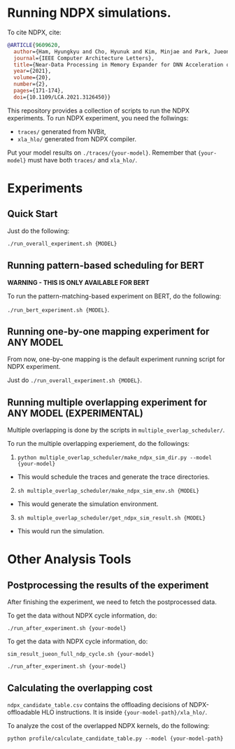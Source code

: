 # Running NDPX simulations.
To cite NDPX, cite:

``` bibtex
@ARTICLE{9609620,  
  author={Ham, Hyungkyu and Cho, Hyunuk and Kim, Minjae and Park, Jueon and Hong, Jeongmin and Sung, Hyojin and Park, Eunhyeok and Lim, Euicheol and Kim, Gwangsun},  
  journal={IEEE Computer Architecture Letters},   
  title={Near-Data Processing in Memory Expander for DNN Acceleration on GPUs},   
  year={2021},  
  volume={20},  
  number={2},  
  pages={171-174},  
  doi={10.1109/LCA.2021.3126450}}
```

This repository provides a collection of scripts to run the NDPX experiments. To run NDPX experiment, you need the follwings:

 * `traces/` generated from NVBit,
 * `xla_hlo/` generated from NDPX compiler.

Put your model results on `./traces/{your-model}`. Remember that `{your-model}` must have both `traces/` and `xla_hlo/`.

# Experiments

## Quick Start
Just do the following:

``` bash
./run_overall_experiment.sh {MODEL}
```

## Running pattern-based scheduling for BERT
**WARNING - THIS IS ONLY AVAILABLE FOR BERT**

To run the pattern-matching-based experiment on BERT, do the following:

`./run_bert_experiment.sh {MODEL}`.

## Running one-by-one mapping experiment for ANY MODEL
From now, one-by-one mapping is the default experiment running script for NDPX experiment.

Just do `./run_overall_experiment.sh {MODEL}`.

## Running multiple overlapping experiment for ANY MODEL (EXPERIMENTAL)
Multiple overlapping is done by the scripts in `multiple_overlap_scheduler/`.

To run the multiple overlapping experiement, do the followings:

1. `python multiple_overlap_scheduler/make_ndpx_sim_dir.py --model {your-model}`

 * This would schedule the traces and generate the trace directories.

2. `sh multiple_overlap_scheduler/make_ndpx_sim_env.sh {MODEL}`

 * This would generate the simulation environment.

3. `sh multiple_overlap_scheduler/get_ndpx_sim_result.sh {MODEL}`

 * This would run the simulation.

# Other Analysis Tools

## Postprocessing the results of the experiment
After finishing the experiment, we need to fetch the postprocessed data.

To get the data without NDPX cycle information, do:

`./run_after_experiment.sh {your-model}`

To get the data with NDPX cycle information, do:

`sim_result_jueon_full_ndp_cycle.sh {your-model}`

`./run_after_experiment.sh {your-model}`


## Calculating the overlapping cost
`ndpx_candidate_table.csv` contains the offloading decisions of NDPX-offloadable HLO instructions. It is inside `{your-model-path}/xla_hlo/`.

To analyze the cost of the overlapped NDPX kernels, do the following:

`python profile/calculate_candidate_table.py --model {your-model-path}`